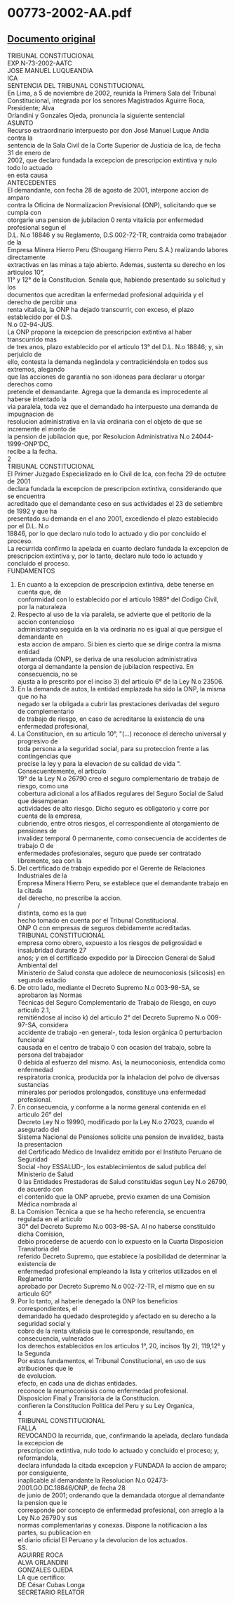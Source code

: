 
00773-2002-AA.pdf
=================
  
[Documento original](https://tc.gob.pe/jurisprudencia/2003/00773-2002-AA.pdf)  
---  
TRIBUNAL CONSTITUCIONAL  
EXP.N-73-2002-AATC  
JOSE MANUEL LUQUEANDIA  
ICA  
SENTENCIA DEL TRIBUNAL CONSTITUCIONAL  
En Lima, a 5 de noviembre de 2002, reunida la Primera Sala del Tribunal  
Constitucional, integrada por los senores Magistrados Aguirre Roca, Presidente; Alva  
Orlandini y Gonzales Ojeda, pronuncia la siguiente sentencial  
ASUNTO  
Recurso extraordinario interpuesto por don José Manuel Luque Andia contra la  
sentencia de la Sala Civil de la Corte Superior de Justicia de Ica, de fecha 31 de enero de  
2002, que declaro fundada la excepcion de prescripcion extintiva y nulo todo lo actuado  
en esta causa  
ANTECEDENTES  
El demandante, con fecha 28 de agosto de 2001, interpone accion de amparo  
contra la Oficina de Normalizacion Previsional (ONP), solicitando que se cumpla con  
otorgarle una pension de jubilacion 0 renta vitalicia por enfermedad profesional segun el  
D.L. N.o 18846 y su Reglamento, D.S.002-72-TR, contraida como trabajador de la  
Empresa Minera Hierro Peru (Shougang Hierro Peru S.A.) realizando labores directamente  
extractivas en las minas a tajo abierto. Ademas, sustenta su derecho en los articulos 10°,  
11° y 12° de la Constitucion. Senala que, habiendo presentado su solicitud y los  
documentos que acreditan la enfermedad profesional adquirida y el derecho de percibir una  
renta vitalicia, la ONP ha dejado transcurrir, con exceso, el plazo establecido por el D.S.  
N.o 02-94-JUS.  
La ONP propone la excepcion de prescripcion extintiva al haber transcurrido mas  
de tres anos, plazo establecido por el articulo 13° del D.L. N.o 18846; y, sin perjuicio de  
ello, contesta la demanda negândola y contradiciéndola en todos sus extremos, alegando  
que las acciones de garantia no son idoneas para declarar u otorgar derechos como  
pretende el demandante. Agrega que la demanda es improcedente al haberse intentado la  
via paralela, toda vez que el demandado ha interpuesto una demanda de impugnacion de  
resolucion administrativa en la via ordinaria con el objeto de que se incremente el monto de  
la pension de jubilacion que, por Resolucion Administrativa N.o 24044-1999-ONP'DC,  
recibe a la fecha.  
2  
TRIBUNAL CONSTITUCIONAL  
El Primer Juzgado Especializado en lo Civil de Ica, con fecha 29 de octubre de 2001  
declara fundada la excepcion de prescripcion extintiva, considerando que se encuentra  
acreditado que el demandante ceso en sus actividades el 23 de setiembre de 1992 y que ha  
presentado su demanda en el ano 2001, excediendo el plazo establecido por el D.L. N.o  
18846, por lo que declaro nulo todo lo actuado y dio por concluido el proceso.  
La recurrida confirmo la apelada en cuanto declaro fundada la excepcion de  
prescripcion extintiva y, por lo tanto, declaro nulo todo lo actuado y concluido el proceso.  
FUNDAMENTOS  
1. En cuanto a la excepcion de prescripcion extintiva, debe tenerse en cuenta que, de  
conformidad con lo establecido por el articulo 1989° del Codigo Civil, por la naturaleza  
2. Respecto al uso de la via paralela, se advierte que el petitorio de la accion contencioso  
administrativa seguida en la via ordinaria no es igual al que persigue el demandante en  
esta accion de amparo. Si bien es cierto que se dirige contra la misma entidad  
demandada (ONP), se deriva de una resolucion administrativa  
otorga al demandante la pension de jubilacion respectiva. En consecuencia, no se  
ajusta a lo prescrito por el inciso 3) del articulo 6° de la Ley N.o 23506.  
3. En la demanda de autos, la entidad emplazada ha sido la ONP, la misma que no ha  
negado ser la obligada a cubrir las prestaciones derivadas del seguro de complementario  
de trabajo de riesgo, en caso de acreditarse la existencia de una enfermedad profesional,  
4. La Constitucion, en su articulo 10°, "(...) reconoce el derecho universal y progresivo de  
toda persona a la seguridad social, para su proteccion frente a las contingencias que  
precise la ley y para la elevacion de su calidad de vida ". Consecuentemente, el articulo  
19° de la Ley N.o 26790 creo el seguro complementario de trabajo de riesgo, como una  
cobertura adicional a los afiliados regulares del Seguro Social de Salud que desempenan  
actividades de alto riesgo. Dicho seguro es obligatorio y corre por cuenta de la empresa,  
cubriendo, entre otros riesgos, el correspondiente al otorgamiento de pensiones de  
invalidez temporal 0 permanente, como consecuencia de accidentes de trabajo O de  
enfermedades profesionales, seguro que puede ser contratado libremente, sea con la  
5. Del certificado de trabajo expedido por el Gerente de Relaciones Industriales de la  
Empresa Minera Hierro Peru, se establece que el demandante trabajo en la citada  
del derecho, no prescribe la accion.  
/  
distinta, como es la que  
hecho tomado en cuenta por el Tribunal Constitucional.  
ONP O con empresas de seguros debidamente acreditadas.  
TRIBUNAL CONSTITUCIONAL  
empresa como obrero, expuesto a los riesgos de peligrosidad e insalubridad durante 27  
anos; y en el certificado expedido por la Direccion General de Salud Ambiental del  
Ministerio de Salud consta que adolece de neumoconiosis (silicosis) en segundo estadio  
6. De otro lado, mediante el Decreto Supremo N.o 003-98-SA, se aprobaron las Normas  
Técnicas del Seguro Complementario de Trabajo de Riesgo, en cuyo articulo 2.1,  
remitiéndose al inciso k) del articulo 2° del Decreto Supremo N.o 009-97-SA, considera  
accidente de trabajo -en general-, toda lesion orgânica 0 perturbacion funcional  
causada en el centro de trabajo 0 con ocasion del trabajo, sobre la persona del trabajador  
0 debida al esfuerzo del mismo. Asi, la neumoconiosis, entendida como enfermedad  
respiratoria cronica, producida por la inhalacion del polvo de diversas sustancias  
minerales por periodos prolongados, constituye una enfermedad profesional.  
7. En consecuencia, y conforme a la norma general contenida en el articulo 26° del  
Decreto Ley N.o 19990, modificado por la Ley N.o 27023, cuando el asegurado del  
Sistema Nacional de Pensiones solicite una pension de invalidez, basta la presentacion  
del Certificado Médico de Invalidez emitido por el Instituto Peruano de Seguridad  
Social -hoy ESSALUD-, los establecimientos de salud publica del Ministerio de Salud  
0 las Entidades Prestadoras de Salud constituidas segun Ley N.o 26790, de acuerdo con  
el contenido que la ONP apruebe, previo examen de una Comision Médica nombrada al  
8. La Comision Técnica a que se ha hecho referencia, se encuentra regulada en el articulo  
30° del Decreto Supremo N.o 003-98-SA. Al no haberse constituido dicha Comision,  
debio procederse de acuerdo con lo expuesto en la Cuarta Disposicion Transitoria del  
referido Decreto Supremo, que establece la posibilidad de determinar la existencia de  
enfermedad profesional empleando la lista y criterios utilizados en el Reglamento  
aprobado por Decreto Supremo N.o 002-72-TR, el mismo que en su articulo 60°  
9. Por lo tanto, al haberle denegado la ONP los beneficios correspondientes, el  
demandado ha quedado desprotegido y afectado en su derecho a la seguridad social y  
cobro de la renta vitalicia que le corresponde, resultando, en consecuencia, vulnerados  
los derechos establecidos en los articulos 1°, 20, incisos 1)y 2), 119,12° y la Segunda  
Por estos fundamentos, el Tribunal Constitucional, en uso de sus atribuciones que le  
de evolucion.  
efecto, en cada una de dichas entidades.  
reconoce la neumoconiosis como enfermedad profesional.  
Disposicion Final y Transitoria de la Constitucion.  
confieren la Constitucion Politica del Peru y su Ley Organica,  
4  
TRIBUNAL CONSTITUCIONAL  
FALLA  
REVOCANDO la recurrida, que, confirmando la apelada, declaro fundada la excepcion de  
prescripcion extintiva, nulo todo lo actuado y concluido el proceso; y, reformandola,  
declara infundada la citada excepcion y FUNDADA la accion de amparo; por consiguiente,  
inaplicable al demandante la Resolucion N.o 02473-2001.GO.DC.18846/ONP, de fecha 28  
de junio de 2001; ordenando que la demandada otorgue al demandante la pension que le  
corresponde por concepto de enfermedad profesional, con arreglo a la Ley N.o 26790 y sus  
normas complementarias y conexas. Dispone la notificacion a las partes, su publicacion en  
el diario oficial El Peruano y la devolucion de los actuados.  
SS.  
AGUIRRE ROCA  
ALVA ORLANDINI  
GONZALES OJEDA  
LA que certifico:  
DE César Cubas Longa  
SECRETARIO RELATOR